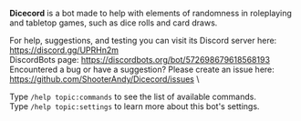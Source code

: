 **Dicecord** is a bot made to help with elements of randomness in roleplaying and tabletop games, such as dice rolls and card draws.

For help, suggestions, and testing you can visit its Discord server here: https://discord.gg/UPRHn2m \
DiscordBots page: https://discordbots.org/bot/572698679618568193 \
Encountered a bug or have a suggestion? Please create an issue here: https://github.com/ShooterAndy/Dicecord/issues \

Type `/help topic:commands` to see the list of available commands.\
Type `/help topic:settings` to learn more about this bot's settings.